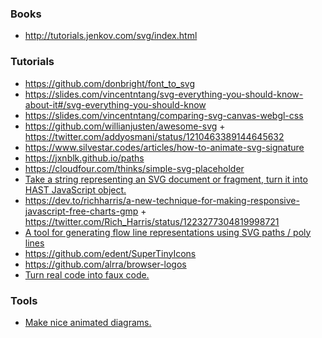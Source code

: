 ### Books

- http://tutorials.jenkov.com/svg/index.html

### Tutorials

- https://github.com/donbright/font_to_svg
- https://slides.com/vincentntang/svg-everything-you-should-know-about-it#/svg-everything-you-should-know
- https://slides.com/vincentntang/comparing-svg-canvas-webgl-css
- https://github.com/willianjusten/awesome-svg + https://twitter.com/addyosmani/status/1210463389144645632
- https://www.silvestar.codes/articles/how-to-animate-svg-signature
- https://jxnblk.github.io/paths
- https://cloudfour.com/thinks/simple-svg-placeholder
- [Take a string representing an SVG document or fragment, turn it into HAST JavaScript object.](https://github.com/Rich-Harris/svg-parser)
- https://dev.to/richharris/a-new-technique-for-making-responsive-javascript-free-charts-gmp + https://twitter.com/Rich_Harris/status/1223277304819998721
- [A tool for generating flow line representations using SVG paths / poly lines](https://github.com/msurguy/flow-lines)
- https://github.com/edent/SuperTinyIcons
- https://github.com/alrra/browser-logos
- [Turn real code into faux code.](https://github.com/knutsynstad/faux-code-generator)

### Tools

- [Make nice animated diagrams.](https://twitter.com/jlongster/status/1247530020928499714)
